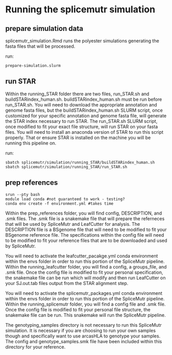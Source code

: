 # Running the splicemutr simulation

## prepare simulation data
splicemutr_simulation.Rmd runs the polyester simulations generating the fasta files that will be processed. 

run:
```
prepare-simulation.slurm
```

## run STAR
Within the running_STAR folder there are two files, run_STAR.sh and buildSTARindex_human.sh. buildSTARindex_human.sh must be run before run_STAR.sh. You will need to download the appropriate annotation and genome fasta files, but the buildSTARindex_human.sh SLURM script, once customized for your specific annotation and genome fasta file, will generate the STAR index necessary to run STAR. The run_STAR.sh SLURM script, once modified to fit your exact file structure, will run STAR on your fasta files. You will need to install an anaconda version of STAR to run this script properly. That or ensure STAR is installed on the machine you will be running this pipeline on. 

run:
```
sbatch splicemutr/simulation/running_STAR/buildSTARindex_human.sh
sbatch splicemutr/simulation/running_STAR/run_STAR.sh
```

## prep references 
```
srun --pty bash
module load conda #not guaranteed to work - testing?
conda env create -f environment.yml #takes time
```


Within the prep_references folder, you will find config, DESCRIPTION, and .smk files. The .smk file is a snakemake file that will prepare the referneces that will be used by SpliceMutr and LeafCutter for analysis. The DESCRIPTION file is a BSgenome file that will need to be modified to fit your BSgenome reference file. The specifications within the config file will need to be modified to fit your reference files that are to be downloaded and used by SpliceMutr. 

You will need to activate the leafcutter_pacakge.yml conda environment within the envs folder in order to run this portion of the SpliceMutr pipeline. Within the running_leafcutter folder, you will find a config, a groups_file, and .smk file. Once the config file is modified to fit your personal specification, the snakemake file can be run which will modify and then run LeafCutter on your SJ.out.tab files output from the STAR alignment step. 

You will need to activate the splicemutr_packages.yml conda environment within the envs folder in order to run this portion of the SpliceMutr pipeline. Within the running_splicemutr folder, you will find a config file and .smk file. Once the config file is modified to fit your personal file structure, the snakemake file can be run. This snakemake will run the SpliceMutr pipeline. 

The genotyping_samples directory is not necessary to run this SpliceMutr simulation. It is necessary if you are choosing to run your own samples though and specifically want to use arcasHLA to genotype your samples. The config and genotype_samples.smk file have been included within this directory for your reference.  
